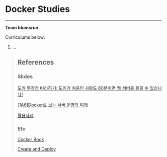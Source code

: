 # Docker Studies
---
**Team bbansrun**

Curriculums below:
1. ...

> ## References
> ### Slides
>
> [도커 무작정 따라하기: 도커가 처음인 사람도 60분이면 웹 서버를 올릴 수 있습니다!](https://www.slideshare.net/pyrasis/docker-fordummies-44424016)
>
> [[1A6]Docker로 보는 서버 운영의 미래](https://www.slideshare.net/deview/1a6docker)
>
> [활용사례](https://www.slideshare.net/awskorea/codigm-aws-container-day)
>
> ### Etc
>
> [Docker Book](http://pyrasis.com/private/2014/11/30/publish-docker-for-the-really-impatient-book)
>
> [Create and Deploy](https://subicura.com/2017/02/10/docker-guide-for-beginners-create-image-and-deploy.html)
